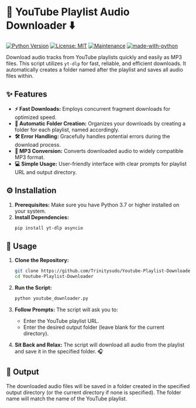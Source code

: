 # 🔴 YouTube Playlist Audio Downloader ⬇️

[![Python Version](https://img.shields.io/badge/python-3.7+-blue.svg)](https://www.python.org/downloads/)
[![License: MIT](https://img.shields.io/badge/License-MIT-yellow.svg)](https://opensource.org/licenses/MIT)
[![Maintenance](https://img.shields.io/badge/Maintained%3F-yes-green.svg)](https://GitHub.com/Trinitysudo/Youtube-Playlist-Downloader/graphs/commit-activity)
[![made-with-python](https://img.shields.io/badge/Made%20with-Python-1f425f.svg)](https://www.python.org/)

Download audio tracks from YouTube playlists quickly and easily as MP3 files. This script utilizes `yt-dlp` for fast, reliable, and efficient downloads. It automatically creates a folder named after the playlist and saves all audio files within.

## ✨ Features

*   **⚡️ Fast Downloads:** Employs concurrent fragment downloads for optimized speed.
*   **📂 Automatic Folder Creation:** Organizes your downloads by creating a folder for each playlist, named accordingly.
*   **🛠️ Error Handling:** Gracefully handles potential errors during the download process.
*   **🎼 MP3 Conversion:** Converts downloaded audio to widely compatible MP3 format.
*   **💻 Simple Usage:** User-friendly interface with clear prompts for playlist URL and output directory.

## ⚙️ Installation

1.  **Prerequisites:** Make sure you have Python 3.7 or higher installed on your system.
2.  **Install Dependencies:**
    ```bash
    pip install yt-dlp asyncio
    ```

## 🚀 Usage

1.  **Clone the Repository:**
    ```bash
    git clone https://github.com/Trinitysudo/Youtube-Playlist-Downloader.git
    cd Youtube-Playlist-Downloader
    ```
2.  **Run the Script:**
    ```bash
    python youtube_downloader.py
    ```
3.  **Follow Prompts:** The script will ask you to:
    *   Enter the YouTube playlist URL.
    *   Enter the desired output folder (leave blank for the current directory).

4.  **Sit Back and Relax:** The script will download all audio from the playlist and save it in the specified folder. 🎧

## 📂 Output

The downloaded audio files will be saved in a folder created in the specified output directory (or the current directory if none is specified). The folder name will match the name of the YouTube playlist.
